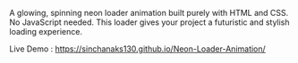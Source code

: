 A glowing, spinning neon loader animation built purely with HTML and CSS. 
No JavaScript needed. This loader gives your project a futuristic and stylish loading experience.

Live Demo : https://sinchanaks130.github.io/Neon-Loader-Animation/
